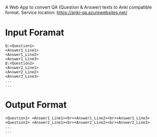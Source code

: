 A Web App to convert QA (Question & Answer) texts to Anki compatible format.
Service location: https://anki-qa.azurewebsites.net/

# Input Foramat
```
Q:<Question1>
<Answer1_Line1>
<Answer1_Line2>
<Answer1_Line3>
Q:<Question2>
<Answer2_Line1>
<Answer2_Line2>
<Answer2_Line3>
...
...
```

# Output Format
```
<Question1>	<Answer1_Line1><br><Answer1_Line2><br><Answer1_Line3>
<Question2>	<Answer2_Line1><br><Answer2_Line2><br><Answer2_Line3>
...
...
```